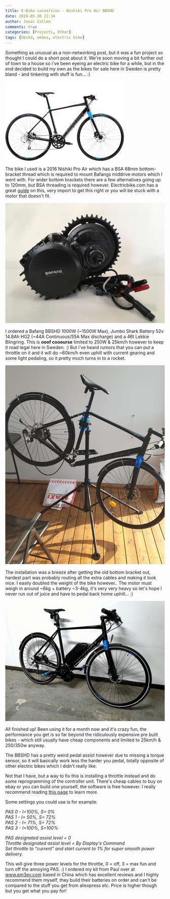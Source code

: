 ```yaml
---
title: E-Bike conversion - Nishiki Pro Air BBSHD
date: 2019-05-30 22:34
author: Jonas Collén
comments: true
categories: [Projects, Other]
tags: [bbshd, em3ev, electric bike]
---
```

Something as unusual as a non-networking post, but it was a fun project so thought I could do a short post about it. We're soon moving a bit further out of town to a house so i've been eyeing an electric bike for a while, but in the end decided to build my own as the bikes for sale here in Sweden is pretty bland - and tinkering with stuff is fun... :)

![](/assets/images/2019/05/Pro-Air-Herr-3396.png)

The bike I used is a 2016 Nishiki Pro Air which has a BSA 68mm bottom-bracket thread which is required to mount Bafangs middrive motors which I went with. For wider bottom brackets there are a few alternatives going up to 120mm, but BSA threading is required however. Electricbike.com has a great [guide](https://electricbike.com/forum/forum/knowledge-base/motors-and-kits/bbshd/10736-how-to-order-the-right-bbsxx-kit) on this, very import to get this right or you will be stuck with a motor that doesn't fit.

![](/assets/images/2019/05/IMG_3825.jpg)

I ordered a Bafang BBSHD 1000W (~1500W Max), Jumbo Shark Battery 52v 14.8Ah HG2 (~44A Continuous/55A Max discharge) and a 46t Lekkie Blingring. This is **ooof cooourse** limited to 250W & 25km/h however to keep it road legal here in Sweden. :) But i've heard rumors that you can put a throttle on it and it will do ~60km/h even uphill with current gearing and some light pedaling, so it pretty much turns in to a rocket.

![](/assets/images/2019/05/58463123_2017575868552001_7226363293919608832_n.jpg)

The installation was a breeze after getting the old bottom bracket out, hardest part was probably routing all the extra cables and making it look nice. I easily doubled the weight of the bike however.. The motor must weigh in around ~6kg + battery ~3-4kg, it's very very heavy so let's hope I never run out of juice and have to pedal back home uphill... :)

![](/assets/images/2019/05/q904u487o5131.jpg)

All finished up! Been using it for a month now and it's crazy fun, the performance you get is so far beyond the ridiculously expensive pre built bikes - which still usually have cheap components and limited to 25km/h & 250/350w anyway.

The BBSHD has a pretty weird pedal assist however due to missing a torque sensor, so it will basically work less the harder you pedal, totally opposite of other electric bikes which I didn't really like.

Not that I have, but a way to fix this is installing a throttle instead and do some reprogramming of the controller unit. There's cheap cables to buy on ebay or you can build one yourself, the software is free however. I really recommend reading [this page](https://electricbike-blog.com/2015/06/26/a-hackers-guide-to-programming-the-bbs02/) to learn more.

Some settings you could use is for example:

_PAS 0 - I=100%, S= 0%  
PAS 1 - I= 50%, S= 72%  
PAS 2 - I= 71%, S= 72%  
PAS 3 - I=100%, S=100%_

_PAS designated assist level = 0  
Throttle designated assist level = By Display's Command  
Set throttle to "current" and start current to 1% for super smooth power delivery._

This will give three power levels for the throttle, 0 = off, 3 = max fun and turn off the annoying PAS. :) I ordered my kit from Paul over at www.em3ev.com based in China which has excellent reviews and I highly recommend them myself, they build their batteries on order and can't be compared to the stuff you get from aliexpress etc. Price is higher though but you get what you pay for!